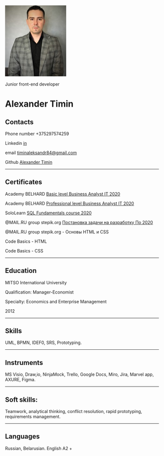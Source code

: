 ![photo](/images/cv_markdown.jpg)

                            
Junior front-end developer

Alexander Timin           
========================================================================

Contacts
------------------------------------------------------------------------

Phone number +375297574259

Linkedin [in](https://www.linkedin.com/feed/) 

email [timinaleksandr84@gmail.com](mailto:timinaleksandr84@gmail.com)

Github [Alexander Timin](https://github.com/AlexanderTimin)

------------------------------------------------------------------------

Certificates
------------------------------------------------------------------------
Academy BELHARD
[Basic level Business Analyst IT 2020](https://drive.google.com/file/d/1njBOQsXTyuUVO5oQiPHv_4QYnMr0Da_M/view?usp=sharing)

Academy BELHARD
[Professional level Business Analyst IT 2020](https://drive.google.com/file/d/1H_YJAX1meXuYKgdFNOrAkuTUChga_lHh/view?usp=sharing)

SoloLearn
[SQL Fundamentals course 2020](https://www.sololearn.com/Certificate/1060-17886401/pdf/)

@MAIL.RU group stepik.org
[Постановка задачи на разработку По 2020](https://stepik.org/cert/370011)

@MAIL.RU group stepik.org - Основы HTML и CSS

Code Basics - HTML

Code Basics - CSS

------------------------------------------------------------------------
Education
------------------------------------------------------------------------
MITSO International University 

Qualification: Manager-Economist

Specialty: Economics and Enterprise Management

2012

------------------------------------------------------------------------

Skills
------------------------------------------------------------------------
UML, BPMN, IDEF0, SRS, Prototyping.

------------------------------------------------------------------------

Instruments
------------------------------------------------------------------------
MS Visio, Draw,io, NinjaMock, Trello, Google Docs, Miro, Jira, Marvel app, AXURE, Figma.

------------------------------------------------------------------------

Soft skills:
------------------------------------------------------------------------
Teamwork, analytical thinking, conflict resolution, rapid prototyping, requirements management.

------------------------------------------------------------------------

Languages
------------------------------------------------------------------------
Russian, Belarusian.
English A2 +


